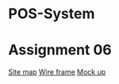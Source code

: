# POS-System

# Assignment 06

[Site map](https://www.gloomaps.com/YKyf9gcto3)
[Wire frame](https://drive.google.com/file/d/1WQBlZMQVYtLuUJ89zye38bi-HCB7Ro-S/view?usp=sharing)
[Mock up](https://www.figma.com/design/V2mlomnaGFmGSEa5YA2k2F/Shamindu-POS-System?node-id=30-317&t=jK2bScaOrSZaBODg-1)